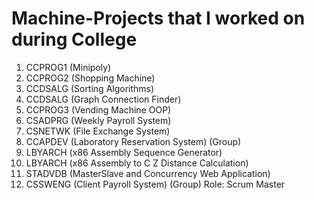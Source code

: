 # Machine-Projects that I worked on during College


1. CCPROG1 (Minipoly)
2. CCPROG2 (Shopping Machine)
3. CCDSALG (Sorting Algorithms)
4. CCDSALG (Graph Connection Finder)
5. CCPROG3 (Vending Machine OOP)
6. CSADPRG (Weekly Payroll System)
7. CSNETWK (File Exchange System)
8. CCAPDEV (Laboratory Reservation System) (Group)
9. LBYARCH (x86 Assembly Sequence Generator)
10. LBYARCH (x86 Assembly to C Z Distance Calculation)
11. STADVDB (MasterSlave and Concurrency Web Application)
12. CSSWENG (Client Payroll System) (Group) Role: Scrum Master 
